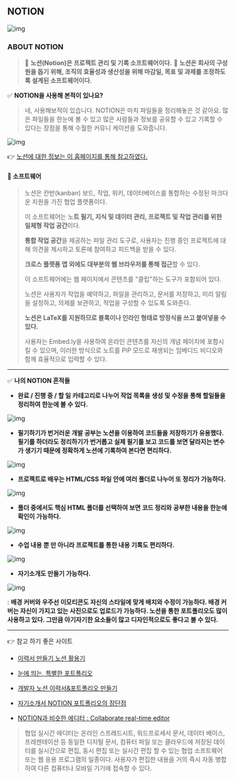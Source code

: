 ##  NOTION

![img](https://blog.kakaocdn.net/dn/bPCqJd/btrGunG8fC5/k9Emkejo6Ki715vSQR71Uk/img.png)

### ABOUT NOTION

> 🔻 **노션(Notion)은 프로젝트 관리 및 기록 소프트웨어이다.**
> 🔻 **노션은 회사의 구성원을 돕기 위해, 조직의 효율성과 생산성을 위해 마감일, 목표 및 과제를 조정하도록 설계된 소프트웨어이다.**



✅ **NOTION을 사용해 본적이 있나요?**

> 네, 사용해보적이 있습니다. NOTION은 마치 파일들을 정리해놓은 것 같아요. 많은 파일들을 한눈에 볼 수 있고 많은 사람들과 정보를 공유할 수 있고 기록할 수 있다는 장점을 통해 수월한 커뮤니 케이션을 도와줍니다. 



![img](https://blog.kakaocdn.net/dn/bumgc4/btrGrW41toi/S23d5n4ZsyY3Tt65uTiLY0/img.png)

👉 [노션에 대한 정보는 이 홈페이지를 통해 참고하였다.](https://ko.wikipedia.org/wiki/%EB%85%B8%EC%85%98_%EC%83%9D%EC%82%B0%EC%84%B1_%EC%86%8C%ED%94%84%ED%8A%B8%EC%9B%A8%EC%96%B4)



#### **🔻 소프트웨어** 

> 노션은 칸반(kanban) 보드, 작업, 위키, 데이터베이스를 통합하는 수정된 마크다운 지원을 가진 협업 플랫폼이다.
>
> 이 소프트웨어는 노**트 필기, 지식 및 데이터 관리, 프로젝트 및 작업 관리를 위한** **일체형 작업 공간**이다.
>
> **통합 작업 공간**을 제공하는 파일 관리 도구로, 사용자는 진행 중인 프로젝트에 대해 의견을 제시하고 토론에 참여하고 피드백을 받을 수 있다.
>
> **크로스 플랫폼 앱 외에도 대부분의 웹 브라우저를 통해 접근**할 수 있다.
>
> 이 소프트웨어에는 웹 페이지에서 콘텐츠를 "클립"하는 도구가 포함되어 있다.
>
> 노션은 사용자가 작업을 예약하고, 파일을 관리하고, 문서를 저장하고, 미리 알림을 설정하고, 의제를 보관하고, 작업을 구성할 수 있도록 도와준다.
>
> **노션은 LaTeX를 지원하므로 블록이나 인라인 형태로 방정식을 쓰고 붙여넣을 수 있다.** 
>
> 사용자는 Embed.ly을 사용하여 온라인 콘텐츠를 자신의 개념 페이지에 포함시킬 수 있으며, 이러한 방식으로 노트를 PiP 모드로 재생되는 임베디드 비디오와 함께 효율적으로 입력할 수 있다.



---

✅ **나의 NOTION 흔적들**

* **완료 / 진행 중 / 할 일 카테고리로 나누어 작업 목록을 생성 및 수정을 통해 할일들을 정리하여 한눈에 볼 수 있다.** 

![img](https://blog.kakaocdn.net/dn/dlLJVb/btrGtOLYjlU/0kqTdV3Oq8DJplqHk3Kbw1/img.png)



* **필기하기가 번거러운 개발 공부는 노션을 이용하여 코드들을 저장하기가 유용했다. 필기를 하더라도 정리하기가 번거롭고 실제 필기를 보고 코드를 보면 달라지는 변수가 생기기 때문에 정확하게 노션에 기록하여 본다면 편리하다.** 

![img](https://blog.kakaocdn.net/dn/bYnelo/btrGqJ5ZULe/ftUoEQlVpwrLluG9D5nlJ1/img.png)

* **프로젝트로 배우는 HTML/CSS 파일 안에 여러 폴더로 나누어 또 정리가 가능하다.** 

![img](https://blog.kakaocdn.net/dn/lYXgf/btrGtPqxhaj/QhkykzHC8S5KCfIf1WEVj1/img.png)



*  **폴더 중에서도 핵심 HTML 폴더를 선택하여 보면 코드 정리와 공부한 내용을 한눈에 확인이 가능하다.** 

  ![img](https://blog.kakaocdn.net/dn/bXNuH5/btrGs0FGhnj/VejAlT2NsPKJs5qs2WK6Rk/img.png)

* **수업 내용 뿐 만 아니라 프로젝트를 통한 내용 기록도 편리하다.** 

![img](https://blog.kakaocdn.net/dn/Ahd9N/btrGuStmJbT/pw4NHKL8uNZHqUd8y1etkK/img.png)



* **자기소개도 만들기 가능하다.**

![img](https://blog.kakaocdn.net/dn/bSmxhe/btrGtPjLYP0/t91LEndwmMCMnK4eSJulYK/img.png)

: **배경 커버와 우주선 이모티콘도 자신의 스타일에 맞게 배치와 수정이 가능하다. 배경 커버는 자신이 가지고 있는 사진으로도 업로드가 가능하다. 노션을 통한 포트폴리오도 많이 사용하고 있다. 그만큼 아기자기한 요소들이 많고 디자인적으로도 좋다고 볼 수 있다.** 



---



👉 참고 하기 좋은 사이트 

- [이력서 만들기 노션 활용기](**https://afternoon2.tistory.com/29**)
- [눈에 띄는, 특별한 포트폴리오](**https://community.linkareer.com/honeytips/439006**)
- [개발자 노션 이력서&포트폴리오 만들기](https://programmer-eun.tistory.com/133)
- [자기소개서 NOTION 포트폴리오의 장단점]([https://sandistory.com/entry/%EB%85%B8%EC%85%98-%EC%9E%90%EA%B8%B0%EC%86%8C%EA%B0%9C%EC%84%9C-%ED%8F%AC%ED%8A%B8%ED%8F%B4%EB%A6%AC%EC%98%A4%EC%9D%98-%EC%9E%A5%EB%8B%A8%EC%A0%90%EA%B3%BC-%EA%B8%B0%EB%B3%B8-%EC%9E%91%EC%84%B1-%EB%B0%A9%EB%B2%95](https://sandistory.com/entry/노션-자기소개서-포트폴리오의-장단점과-기본-작성-방법))



- [NOTION과 비슷한 에디터 : Collaborate real-time editor](**https://ckeditor.com/collaboration/real-time-collaborative-editing/)

> 협업 실시간 에디터는 온라인 스프레드시트, 워드프로세서 문서, 데이터 베이스, 프레젠테이션 등 동일한 디지털 문서, 컴퓨터 파일 또는 클라우드에 저장된 데이터를 실시간으로 편집, 동시 편집 또는 실시간 편집 할 수 있는 협업 소프트웨어 또는 웹 응용 프로그램의 일종이다. 사용자가 편집한 내용을 거의 즉시 자동 병합하여 다른 컴퓨터나 모바일 기기에 접속할 수 있다.

